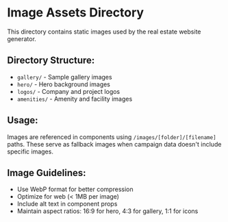 # Image Assets Directory

This directory contains static images used by the real estate website generator.

## Directory Structure:

- `gallery/` - Sample gallery images
- `hero/` - Hero background images
- `logos/` - Company and project logos
- `amenities/` - Amenity and facility images

## Usage:

Images are referenced in components using `/images/[folder]/[filename]` paths. These serve as
fallback images when campaign data doesn't include specific images.

## Image Guidelines:

- Use WebP format for better compression
- Optimize for web (< 1MB per image)
- Include alt text in component props
- Maintain aspect ratios: 16:9 for hero, 4:3 for gallery, 1:1 for icons
